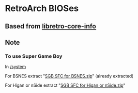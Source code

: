 # RetroArch BIOSes

## Based from [libretro-core-info](https://github.com/libretro/libretro-core-info/tree/master)

## Note

### To use Super Game Boy

In [/system](https://github.com/Abdess/retroarch_system/tree/RetroArch/system)

For BSNES extract "[SGB SFC for BSNES.zip](https://github.com/Abdess/retroarch_system/blob/RetroArch/system/SGB%20SFC%20for%20BSNES.zip?raw=true)" (already extracted)

For Higan or nSide extract "[SGB SFC for Higan or nSide.zip](https://github.com/Abdess/retroarch_system/blob/RetroArch/system/SGB%20SFC%20for%20Higan%20or%20nSide.zip?raw=true)"
